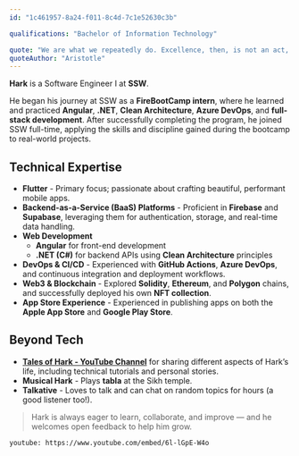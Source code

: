 ```yaml
---
id: "1c461957-8a24-f011-8c4d-7c1e52630c3b"

qualifications: "Bachelor of Information Technology"

quote: "We are what we repeatedly do. Excellence, then, is not an act, but a habit"
quoteAuthor: "Aristotle"
---
```



**Hark** is a Software Engineer I at **SSW**.

He began his journey at SSW as a **FireBootCamp intern**, where he learned and practiced **Angular**, **.NET**, **Clean Architecture**, **Azure DevOps**, and **full-stack development**. After successfully completing the program, he joined SSW full-time, applying the skills and discipline gained during the bootcamp to real-world projects.

## Technical Expertise
* **Flutter** - Primary focus; passionate about crafting beautiful, performant mobile apps.  
* **Backend-as-a-Service (BaaS) Platforms** - Proficient in **Firebase** and **Supabase**, leveraging them for authentication, storage, and real-time data handling.  
* **Web Development**  
  * **Angular** for front-end development  
  * **.NET (C#)** for backend APIs using **Clean Architecture** principles  
* **DevOps & CI/CD** - Experienced with **GitHub Actions**, **Azure DevOps**, and continuous integration and deployment workflows.  
* **Web3 & Blockchain** - Explored **Solidity**, **Ethereum**, and **Polygon** chains, and successfully deployed his own **NFT collection**.  
* **App Store Experience** - Experienced in publishing apps on both the **Apple App Store** and **Google Play Store**.  

## Beyond Tech
* **[Tales of Hark - YouTube Channel](https://www.youtube.com/@talesofhark)** for sharing different aspects of Hark’s life, including technical tutorials and personal stories.  
* **Musical Hark** - Plays **tabla** at the Sikh temple.  
* **Talkative** - Loves to talk and can chat on random topics for hours (a good listener too!).  


> Hark is always eager to learn, collaborate, and improve — and he welcomes open feedback to help him grow.

`youtube: https://www.youtube.com/embed/6l-lGpE-W4o`